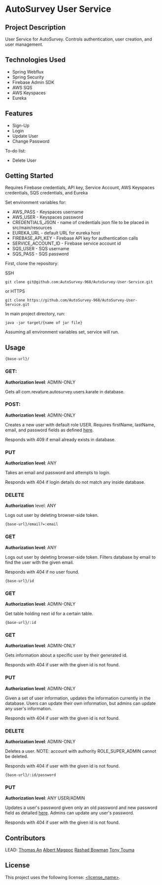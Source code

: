 # AutoSurvey User Service

## Project Description

User Service for AutoSurvey. Controls authentication, user creation, and user management.

## Technologies Used

* Spring Webflux
* Spring Security
* Firebase Admin SDK
* AWS SQS
* AWS Keyspaces
* Eureka

## Features

* Sign-Up
* Login
* Update User
* Change Password

To-do list:
* Delete User

## Getting Started
   
Requires Firebase credentials, API key, Service Account, AWS Keyspaces credentials, SQS credentials, and Eureka

Set environment variables for:

* AWS_PASS - Keyspaces username
* AWS_USER - Keyspaces password
* CREDENTIALS_JSON - name of credentials json file to be placed in src/main/resources
* EUREKA_URL - default URL for eureka host
* FIREBASE_API_KEY - Firebase API key for authentication calls
* SERVICE_ACCOUNT_ID - Firebase service account id
* SQS_USER - SQS username
* SQS_PASS - SQS password

First, clone the repository:  

SSH

```
git clone git@github.com:AutoSurvey-968/AutoSurvey-User-Service.git
```
or HTTPS
```
git clone https://github.com/AutoSurvey-968/AutoSurvey-User-Service.git
```
In main project directory, run:
```
java -jar target/{name of jar file}
```
Assuming all environment variables set, service will run.

## Usage

```
{base-url}/
```
### GET:
**Authorization level**: ADMIN-ONLY  

Gets all com.revature.autosurvey.users.karate in database.

### POST:
**Authorization level**: ADMIN-ONLY  

Creates a new user with default role USER. Requires firstName, lastName, email, and password fields as defined [here](src/main/java/com/revature/autosurvey/com.revature.autosurvey.users.karate/beans/User.java).  

Responds with 409 if email already exists in database.

### PUT
**Authorization level**: ANY  

Takes an email and password and attempts to login.

Responds with 404 if login details do not match any inside database.  

### DELETE
**Authorization** level: ANY  

Logs out user by deleting browser-side token.


```
{base-url}/email?=:email
```
### GET
**Authorization level**: ANY  

Logs out user by deleting browser-side token.
Filters database by email to find the user with the given email.  

Responds with 404 if no user found.

```
{base-url}/id
```
### GET
**Authorization level**: ADMIN-ONLY  

Get table holding next id for a certain table.


```
{base-url}/:id
```
### GET
**Authorization level**: ADMIN-ONLY  

Gets information about a specific user by their generated id.   

Responds with 404 if user with the given id is not found.

### PUT
**Authorization level**: ADMIN-ONLY  

Given a set of user information, updates the information currently in the database. Users can update their own information, but admins can update any user's information.

Responds with 404 if user with the given id is not found.

### DELETE
**Authorization level**: ADMIN-ONLY  

Deletes a user. NOTE: account with authority ROLE_SUPER_ADMIN cannot be deleted.  

Responds with 404 if user with the given id is not found.


```
{base-url}/:id/password
```
### PUT
**Authorization level**: ANY USER/ADMIN  

Updates a user's password given only an old password and new password field as detailed [here](src/main/java/com/revature/autosurvey/com.revature.autosurvey.users.karate/beans/PasswordChangeRequest.java). Admins can update any user's password.  

Responds with 404 if user with the given id is not found.

## Contributors

LEAD: [Thomas An](https://github.com/artuis)
[Albert Magpoc](https://github.com/albert-magpoc-revature)
[Rashad Bowman](https://github.com/RashadCBowman)
[Tony Touma](https://github.com/chielo9513)

## License

This project uses the following license: [<license_name>](<link>).
